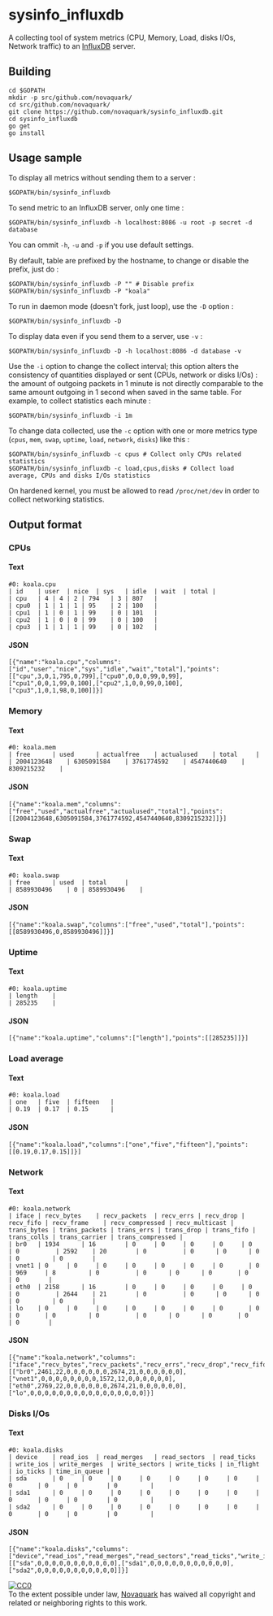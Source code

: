 # sysinfo_influxdb

A collecting tool of system metrics (CPU, Memory, Load, disks I/Os, Network traffic) to an [InfluxDB](http://influxdb.org) server.

## Building

	cd $GOPATH
	mkdir -p src/github.com/novaquark/
	cd src/github.com/novaquark/
	git clone https://github.com/novaquark/sysinfo_influxdb.git
	cd sysinfo_influxdb
	go get
	go install

## Usage sample

To display all metrics without sending them to a server :

    $GOPATH/bin/sysinfo_influxdb

To send metric to an InfluxDB server, only one time :

    $GOPATH/bin/sysinfo_influxdb -h localhost:8086 -u root -p secret -d database

You can ommit `-h`, `-u` and `-p` if you use default settings.

By default, table are prefixed by the hostname, to change or disable the prefix, just do :

    $GOPATH/bin/sysinfo_influxdb -P "" # Disable prefix
    $GOPATH/bin/sysinfo_influxdb -P "koala"

To run in daemon mode (doesn't fork, just loop), use the `-D` option :

    $GOPATH/bin/sysinfo_influxdb -D

To display data even if you send them to a server, use `-v` :

    $GOPATH/bin/sysinfo_influxdb -D -h localhost:8086 -d database -v

Use the `-i` option to change the collect interval; this option alters the consistency of quantities displayed or sent (CPUs, network or disks I/Os) : the amount of outgoing packets in 1 minute is not directly comparable to the same amount outgoing in 1 second when saved in the same table. For example, to collect statistics each minute :

    $GOPATH/bin/sysinfo_influxdb -i 1m

To change data collected, use the `-c` option with one or more metrics type (`cpus`, `mem`, `swap`, `uptime`, `load`, `network`, `disks`) like this :

    $GOPATH/bin/sysinfo_influxdb -c cpus # Collect only CPUs related statistics
    $GOPATH/bin/sysinfo_influxdb -c load,cpus,disks # Collect load average, CPUs and disks I/Os statistics

On hardened kernel, you must be allowed to read `/proc/net/dev` in order to collect networking statistics.

## Output format

### CPUs

#### Text

	#0: koala.cpu
	| id	| user	| nice	| sys	| idle	| wait	| total	|
	| cpu	| 4	| 4	| 2	| 794	| 3	| 807	|
	| cpu0	| 1	| 1	| 1	| 95	| 2	| 100	|
	| cpu1	| 1	| 0	| 1	| 99	| 0	| 101	|
	| cpu2	| 1	| 0	| 0	| 99	| 0	| 100	|
	| cpu3	| 1	| 1	| 1	| 99	| 0	| 102	|

#### JSON

	[{"name":"koala.cpu","columns":["id","user","nice","sys","idle","wait","total"],"points":[["cpu",3,0,1,795,0,799],["cpu0",0,0,0,99,0,99],["cpu1",0,0,1,99,0,100],["cpu2",1,0,0,99,0,100],["cpu3",1,0,1,98,0,100]]}]

### Memory

#### Text

	#0: koala.mem
	| free		| used		| actualfree	| actualused	| total		|
	| 2004123648	| 6305091584	| 3761774592	| 4547440640	| 8309215232	|

#### JSON

	[{"name":"koala.mem","columns":["free","used","actualfree","actualused","total"],"points":[[2004123648,6305091584,3761774592,4547440640,8309215232]]}]

### Swap

#### Text

	#0: koala.swap
	| free		| used	| total		|
	| 8589930496	| 0	| 8589930496	|


#### JSON

	[{"name":"koala.swap","columns":["free","used","total"],"points":[[8589930496,0,8589930496]]}]

### Uptime

#### Text

	#0: koala.uptime
	| length	|
	| 285235	|

#### JSON

	[{"name":"koala.uptime","columns":["length"],"points":[[285235]]}]

### Load average

#### Text

	#0: koala.load
	| one	| five	| fifteen	|
	| 0.19	| 0.17	| 0.15		|

#### JSON

	[{"name":"koala.load","columns":["one","five","fifteen"],"points":[[0.19,0.17,0.15]]}]


### Network

#### Text

	#0: koala.network
	| iface	| recv_bytes	| recv_packets	| recv_errs	| recv_drop	| recv_fifo	| recv_frame	| recv_compressed | recv_multicast | trans_bytes | trans_packets | trans_errs | trans_drop | trans_fifo | trans_colls | trans_carrier | trans_compressed |
	| br0	| 1934		| 16		| 0		| 0		| 0		| 0		| 0		  | 0		   | 2592	 | 20		 | 0	      | 0	   | 0		| 0	      | 0	      | 0		 |
	| vnet1	| 0		| 0		| 0		| 0		| 0		| 0		| 0		  | 0		   | 969	 | 8		 | 0	      | 0	   | 0		| 0	      | 0	      | 0		 |
	| eth0	| 2158		| 16		| 0		| 0		| 0		| 0		| 0		  | 0		   | 2644	 | 21		 | 0	      | 0	   | 0		| 0	      | 0	      | 0		 |
	| lo	| 0		| 0		| 0		| 0		| 0		| 0		| 0		  | 0		   | 0		 | 0		 | 0	      | 0	   | 0		| 0	      | 0	      | 0		 |

#### JSON

	[{"name":"koala.network","columns":["iface","recv_bytes","recv_packets","recv_errs","recv_drop","recv_fifo","recv_frame","recv_compressed","recv_multicast","trans_bytes","trans_packets","trans_errs","trans_drop","trans_fifo","trans_colls","trans_carrier","trans_compressed"],"points":[["br0",2461,22,0,0,0,0,0,0,2674,21,0,0,0,0,0,0],["vnet1",0,0,0,0,0,0,0,0,1572,12,0,0,0,0,0,0],["eth0",2769,22,0,0,0,0,0,0,2674,21,0,0,0,0,0,0],["lo",0,0,0,0,0,0,0,0,0,0,0,0,0,0,0,0]}]

### Disks I/Os

#### Text

	#0: koala.disks
	| device    | read_ios	| read_merges	| read_sectors	| read_ticks	| write_ios	| write_merges	| write_sectors	| write_ticks | in_flight | io_ticks | time_in_queue |
	| sda	    | 0		| 0		| 0		| 0		| 0		| 0		| 0		| 0	      | 0	  | 0	     | 0	     |
	| sda1	    | 0		| 0		| 0		| 0		| 0		| 0		| 0		| 0	      | 0	  | 0	     | 0	     |
	| sda2	    | 0		| 0		| 0		| 0		| 0		| 0		| 0		| 0	      | 0	  | 0	     | 0	     |

#### JSON

	[{"name":"koala.disks","columns":["device","read_ios","read_merges","read_sectors","read_ticks","write_ios","write_merges","write_sectors","write_ticks","in_flight","io_ticks","time_in_queue"],"points":[["sda",0,0,0,0,0,0,0,0,0,0,0],["sda1",0,0,0,0,0,0,0,0,0,0,0],["sda2",0,0,0,0,0,0,0,0,0,0,0]]}]

<p xmlns:dct="http://purl.org/dc/terms/">
  <a rel="license"
     href="http://creativecommons.org/publicdomain/zero/1.0/">
    <img src="http://i.creativecommons.org/p/zero/1.0/88x31.png" style="border-style: none;" alt="CC0" />
  </a>
  <br />
  To the extent possible under law,
  <a rel="dct:publisher"
     href="https://github.com/orgs/novaquark">
    <span property="dct:title">Novaquark</span></a>
  has waived all copyright and related or neighboring rights to
  this work.
</p>
